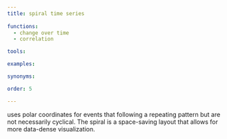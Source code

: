 ```yaml
---
title: spiral time series
  
functions:
  - change over time
  - correlation

tools:

examples:

synonyms:

order: 5

---
```


uses polar coordinates for events that following a repeating pattern but are not necessarily cyclical. The spiral is a space-saving layout that allows for more data-dense visualization.

<!--more-->
